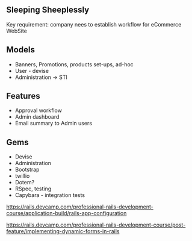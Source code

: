 ## Sleeping Sheeplessly

Key requirement: company nees to establish workflow for eCommerce WebSite

## Models
-  Banners, Promotions, products set-ups, ad-hoc
- User - devise
- Administration -> STI


## Features
- Approval workflow
- Admin dashboard
- Email summary to Admin users


## Gems
- Devise
- Administration
- Bootstrap
- twillio
- Dotem?
- RSpec, testing
- Capybara - integration tests

https://rails.devcamp.com/professional-rails-development-course/application-build/rails-app-configuration

https://rails.devcamp.com/professional-rails-development-course/post-feature/implementing-dynamic-forms-in-rails